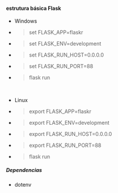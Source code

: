 #### estrutura básica Flask

* Windows
* > set FLASK_APP=flaskr
* > set FLASK_ENV=development
* > set FLASK_RUN_HOST=0.0.0.0
* > set FLASK_RUN_PORT=88
* > flask run

<br>

* Linux
* > export FLASK_APP=flaskr
* > export FLASK_ENV=development
* > export FLASK_RUN_HOST=0.0.0.0
* > export FLASK_RUN_PORT=88
* > flask run

##### Dependencias
* dotenv